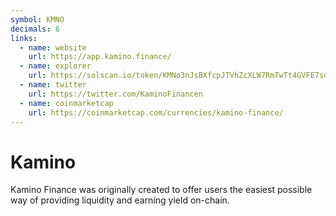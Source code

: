 ```yaml
---
symbol: KMNO
decimals: 6
links:
  - name: website
    url: https://app.kamino.finance/
  - name: explorer
    url: https://solscan.io/token/KMNo3nJsBXfcpJTVhZcXLW7RmTwTt4GVFE7suUBo9sS
  - name: twitter
    url: https://twitter.com/KaminoFinancen
  - name: coinmarketcap
    url: https://coinmarketcap.com/currencies/kamino-finance/
---
```


# Kamino

Kamino Finance was originally created to offer users the easiest possible way of providing liquidity and earning yield on-chain.
